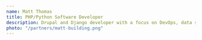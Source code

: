 ```yaml
---
name: Matt Thomas
title: PHP/Python Software Developer
description: Drupal and Django developer with a focus on DevOps, data science, front-end implementation, and database design.
photo: "/partners/matt-building.png"
---
```

